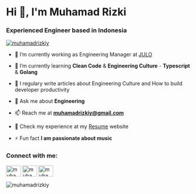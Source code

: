 
<h1 align="left">Hi 👋, I'm Muhamad Rizki</h1>  

<h3 align="left">Experienced Engineer based in Indonesia</h3>  
  
<p align="left"> <a href="https://github.com/ryo-ma/github-profile-trophy"><img src="https://github-profile-trophy.vercel.app/?username=muhamadrizkiy" alt="muhamadrizkiy" /></a> </p>  
  
- 🔭 I’m currently working as Engineering Manager at [JULO](https://www.julo.co.id)
  
- 🌱 I’m currently learning **Clean Code** & **Engineering Culture** - **Typescript** & **Golang**
  
- 📝 I regulary write articles about Engineering Culture and How to build developer productivity
  
- 💬 Ask me about **Engineering**  
  
- 📫 Reach me at **muhamadrizkiy@gmail.com**  
  
- 📄 Check my experience at my [Resume](https://www.linkedin.com/in/muhamadrizki) website
  
- ⚡ Fun fact **I am passionate about music**  
  
### Connect with me:

<a href="https://twitter.com/muhamadrizkiy" target="blank"><img align="center" src="https://cdn.jsdelivr.net/npm/simple-icons@v3/icons/twitter.svg" alt="muhamadrizkiy" height="30" width="40" /></a> 
<a href="https://www.linkedin.com/in/muhamadrizki" target="blank"><img align="center" src="https://cdn.jsdelivr.net/npm/simple-icons@3.0.1/icons/linkedin.svg" alt="muhamadrizkiy" height="30" width="40" /></a> 
<a href="https://www.instagram.com/muhamadrzk" target="blank"><img align="center" src="https://cdn.jsdelivr.net/npm/simple-icons@v3/icons/instagram.svg" alt="muhamadrizkiy" height="30" width="40" /></a> 
  
<p align="left"><img src="https://github-readme-stats.vercel.app/api?username=muhamadrizkiy&show_icons=true&locale=en" alt="muhamadrizkiy" /></p>
